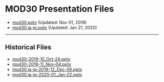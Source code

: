 <!--
This is a machine generated file,
and should not be edited,
as it will be overwritten with future updates.

If you have questions around this process
please contact Scott Cate
-->

# MOD30 Presentation Files

- [mod30.pptx](https://globaleventcdn.blob.core.windows.net/assets/mod/mod30/mod30.pptx) (Updated: Nov 01, 2019)
- [mod30.ja-jp.pptx](https://globaleventcdn.blob.core.windows.net/assets/mod/mod30/mod30.ja-jp.pptx) (Updated: Jan 21, 2020)
---
## Historical Files
- [mod30-2019-10_Oct-24.pptx](https://globaleventcdn.blob.core.windows.net/assets/mod/mod30/mod30-2019-10_Oct-24.pptx)
- [mod30-2019-11_Nov-04.pptx](https://globaleventcdn.blob.core.windows.net/assets/mod/mod30/mod30-2019-11_Nov-04.pptx)
- [mod30.ja-jp-2019-12_Dec-06.pptx](https://globaleventcdn.blob.core.windows.net/assets/mod/mod30/mod30.ja-jp-2019-12_Dec-06.pptx)
- [mod30.ja-jp-2020-01_Jan-22.pptx](https://globaleventcdn.blob.core.windows.net/assets/mod/mod30/mod30.ja-jp-2020-01_Jan-22.pptx)


